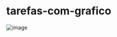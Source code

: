 # tarefas-com-grafico

![image](https://user-images.githubusercontent.com/42048382/171858992-0b25a8db-32f5-40bc-8028-e856060b130b.png)
